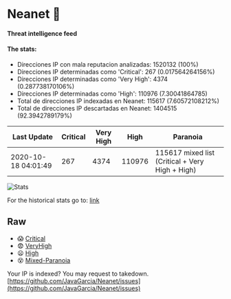 # Neanet :hocho:
#### Threat intelligence feed
#### The stats:

- Direcciones IP con mala reputacion analizadas: 1520132 (100%)
- Direcciones IP determinadas como 'Critical':  267 (0.017564264156%)
- Direcciones IP determinadas como 'Very High':  4374 (0.287738170106%)
- Direcciones IP determinadas como 'High':  110976 (7.30041864785)
- Total de direcciones IP indexadas en Neanet:  115617 (7.60572108212%)
- Total de direcciones IP descartadas en Neanet:  1404515 (92.3942789179%)

| Last Update | Critical | Very High | High | Paranoia |
| --- | --- | --- | --- | --- |
| 2020-10-18 04:01:49 | 267 | 4374 | 110976 | 115617 mixed list (Critical + Very High + High)|

![Stats](https://docs.google.com/spreadsheets/d/e/2PACX-1vSnaNMIXVabIpDJjufMlzH7poXnshF3mgd8Is1g9ytUEzVsP5my4Trn8f-xkoLLQ38xpL3HtmUexLo6/pubchart?oid=501124687&format=image)

For the historical stats go to: [link](/stats.csv)
## Raw
- :scream: [Critical](https://raw.githubusercontent.com/JavaGarcia/Neanet/master/blacklists/neanet_critical.txt)
- :fearful: [VeryHigh](https://raw.githubusercontent.com/JavaGarcia/Neanet/master/blacklists/neanet_veryHigh.txtt)
- :frowning: [High](https://raw.githubusercontent.com/JavaGarcia/Neanet/master/blacklists/neanet_high.txt)
- :dizzy_face: [Mixed-Paranoia](https://raw.githubusercontent.com/JavaGarcia/Neanet/master/blacklists/neanet_all.txt)


Your IP is indexed? You may request to takedown. [https://github.com/JavaGarcia/Neanet/issues](https://github.com/JavaGarcia/Neanet/issues)















































































































































































































































































































































































































































































































































































































































































































































































































































































































































































































































































































































































































































































































































































































































































































































